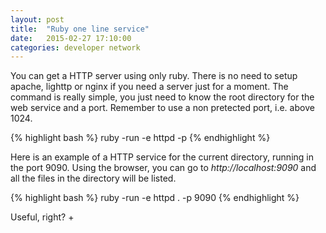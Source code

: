 ```yaml
---
layout: post
title:  "Ruby one line service"
date:   2015-02-27 17:10:00
categories: developer network
---
```

You can get a HTTP server using only ruby.
There is no need to setup apache, lighttp or nginx
if you need a server just for a moment.
The command is really simple, you just need to know the root directory
for the web service and a port.
Remember to use a non pretected port, i.e. above 1024.

{% highlight bash %}
ruby -run -e httpd <directory> -p <port>
{% endhighlight %}

Here is an example of a HTTP service for the current directory,
running in the port 9090. Using the browser, you can go to
*http://localhost:9090* and all the files in the directory will be listed.

{% highlight bash %}
ruby -run -e httpd . -p 9090
{% endhighlight %}

Useful, right? +
